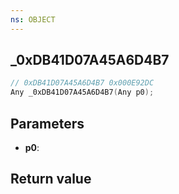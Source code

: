 ```yaml
---
ns: OBJECT
---
```

## _0xDB41D07A45A6D4B7

```c
// 0xDB41D07A45A6D4B7 0x000E92DC
Any _0xDB41D07A45A6D4B7(Any p0);
```


## Parameters
* **p0**: 

## Return value
